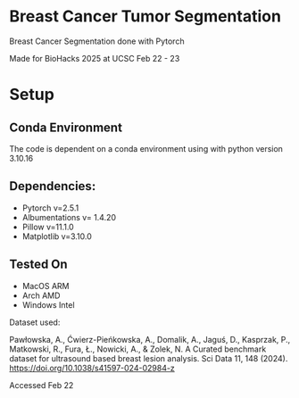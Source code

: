 # Breast Cancer Tumor Segmentation

Breast Cancer Segmentation done with Pytorch

Made for BioHacks 2025 at UCSC Feb 22 - 23


# Setup
## Conda Environment
The code is dependent on a conda environment using with python version 3.10.16
## Dependencies:
- Pytorch v=2.5.1
- Albumentations v= 1.4.20
- Pillow v=11.1.0
- Matplotlib v=3.10.0

## Tested On
- MacOS ARM
- Arch AMD
- Windows Intel

Dataset used:

Pawłowska, A., Ćwierz-Pieńkowska, A., Domalik, A., Jaguś, D., Kasprzak, P., Matkowski, R., Fura, Ł., Nowicki, A., & Zolek, N. A Curated benchmark dataset for ultrasound based breast lesion analysis. Sci Data 11, 148 (2024). https://doi.org/10.1038/s41597-024-02984-z

Accessed Feb 22 